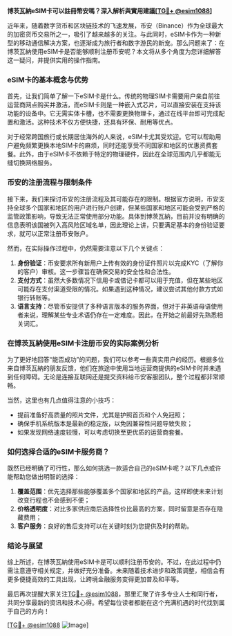 **博茨瓦納eSIM卡可以註冊幣安嗎？深入解析與實用建議[[TG💪+ @esim1088](https://t.me/s/esim1088)]**

近年来，随着数字货币和区块链技术的飞速发展，币安（Binance）作为全球最大的加密货币交易所之一，吸引了越来越多的关注。与此同时，eSIM卡作为一种新型的移动通信解决方案，也逐渐成为旅行者和数字游民的新宠。那么问题来了：在博茨瓦納使用eSIM卡是否能够顺利注册币安呢？本文将从多个角度为您详细解答这一疑问，并提供实用的操作指南。

### eSIM卡的基本概念与优势

首先，让我们简单了解一下eSIM卡是什么。传统的物理SIM卡需要用户亲自前往运营商网点购买并激活，而eSIM卡则是一种嵌入式芯片，可以直接安装在支持该功能的设备中。它无需实体卡槽，也不需要更换物理卡，通过在线平台即可完成配置和激活。这种技术不仅方便快捷，还具有环保、耐用等优点。

对于经常跨国旅行或长期居住海外的人来说，eSIM卡尤其受欢迎。它可以帮助用户避免频繁更换本地SIM卡的麻烦，同时还能享受不同国家和地区的优惠资费套餐。此外，由于eSIM卡不依赖于特定的物理硬件，因此在全球范围内几乎都能无缝切换网络服务。

### 币安的注册流程与限制条件

接下来，我们来探讨币安的注册流程及其可能存在的限制。根据官方说明，币安支持全球多个国家和地区的用户进行账户创建，但某些国家和地区可能会受到严格的监管政策影响，导致无法正常使用部分功能。具体到博茨瓦納，目前并没有明确的信息表明该国被列入高风险区域名单，因此理论上讲，只要满足基本的身份验证要求，就可以正常注册币安账户。

然而，在实际操作过程中，仍然需要注意以下几个关键点：

1. **身份验证**：币安要求所有新用户上传有效的身份证件照片以完成KYC（了解你的客户）审核。这一步骤旨在确保交易的安全性和合法性。
2. **支付方式**：虽然大多数情况下信用卡或借记卡都可以用于充值，但在某些地区可能存在支付渠道受限的情况。如果遇到这种情况，建议尝试其他付款方式如银行转账等。
3. **语言支持**：尽管币安提供了多种语言版本的服务界面，但对于非英语母语使用者来说，理解某些专业术语仍存在一定难度。因此，在开始之前最好先熟悉相关词汇。

### 在博茨瓦納使用eSIM卡注册币安的实际案例分析

为了更好地回答“能否成功”的问题，我们可以参考一些真实用户的经历。根据多位来自博茨瓦納的朋友反馈，他们在旅途中使用当地运营商提供的eSIM卡时并未遇到任何障碍。无论是连接互联网还是提交资料给币安客服团队，整个过程都非常顺畅。

当然，这里也有几点值得注意的小技巧：

- 提前准备好高质量的照片文件，尤其是护照首页和个人免冠照；
- 确保手机系统版本是最新的稳定版，以免因兼容性问题导致失败；
- 如果发现网络速度较慢，可以考虑切换至更优质的运营商套餐。

### 如何选择合适的eSIM卡服务商？

既然已经明确了可行性，那么如何挑选一款适合自己的eSIM卡呢？以下几点或许能帮助您做出明智的选择：

1. **覆盖范围**：优先选择那些能够覆盖多个国家和地区的产品，这样即使未来计划改变行程也不会感到不便；
2. **价格透明度**：对比多家供应商后选择性价比最高的方案，同时留意是否存在隐藏费用；
3. **客户服务**：良好的售后支持可以在关键时刻为您提供及时的帮助。

### 结论与展望

综上所述，在博茨瓦納使用eSIM卡是可以顺利注册币安的。不过，在此过程中仍需注意遵守相关规定，并做好充分准备。未来随着技术进步和政策调整，相信会有更多便捷高效的工具出现，让跨境金融服务变得更加普及和平等。

最后再次提醒大家关注[TG💪+ @esim1088](https://t.me/s/esim1088)，那里汇聚了许多专业人士和同行者，共同分享最新的资讯和技术心得。希望每位读者都能在这个充满机遇的时代找到属于自己的方向！

[[TG💪+ @esim1088](https://t.me/s/esim1088) ![Image](https://i.postimg.cc/4NQfJmqS/Snipaste-2025-05-13-00-14-12.png)]